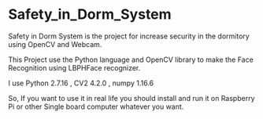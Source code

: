 # Safety_in_Dorm_System
Safety in Dorm System is the project for increase security in the dormitory using OpenCV and Webcam.

This Project use the Python language and OpenCV library to make the Face Recognition using LBPHFace recognizer.

I use Python 2.7.16 , CV2 4.2.0 , numpy 1.16.6

So, If you want to use it in real life you should install and run it on Raspberry Pi or other Single board computer whatever you want.
